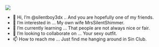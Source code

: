 ![](https://komarev.com/ghpvc/?username=silentboy3dx&color=blueviolet)

- 👋 Hi, I’m @silentboy3dx .. And you are hopefully one of my friends.
- 👀 I’m interested in ... My own wife MrsSilentShimmer.
- 🌱 I’m currently learning ... That people are not always nice or fair.
- 💞️ I’m looking to collaborate on ... Your sexy outfit.
- 📫 How to reach me ... Just find me hanging around in Sin Club.

<!---
silentboy3dx/silentboy3dx is a ✨ special ✨ repository because its `README.md` (this file) appears on your GitHub profile.
You can click the Preview link to take a look at your changes.
--->
